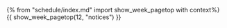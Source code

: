 {% from "schedule/index.md" import show_week_pagetop with context%}
{{ show_week_pagetop(12, "notices") }}

